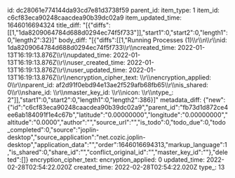id: dc28061e774144da93cd7e81d3738f59
parent_id: 
item_type: 1
item_id: c6cf83eca90248caacdea90b39dc02a9
item_updated_time: 1646016694324
title_diff: "[{\"diffs\":[[1,\"1da8209064784d688d0294ec74f5f733\"]],\"start1\":0,\"start2\":0,\"length1\":0,\"length2\":32}]"
body_diff: "[{\"diffs\":[[1,\"Running Processes (1)\\\r\\\n\\\r\\\nid: 1da8209064784d688d0294ec74f5f733\\\r\\\ncreated_time: 2022-01-13T16:19:13.876Z\\\r\\\nupdated_time: 2022-01-13T16:19:13.876Z\\\r\\\nuser_created_time: 2022-01-13T16:19:13.876Z\\\r\\\nuser_updated_time: 2022-01-13T16:19:13.876Z\\\r\\\nencryption_cipher_text: \\\r\\\nencryption_applied: 0\\\r\\\nparent_id: af2d91f0ebd94e13ae2f529afb68fb65\\\r\\\nis_shared: 0\\\r\\\nshare_id: \\\r\\\nmaster_key_id: \\\r\\\nicon: \\\r\\\ntype_: 2\"]],\"start1\":0,\"start2\":0,\"length1\":0,\"length2\":386}]"
metadata_diff: {"new":{"id":"c6cf83eca90248caacdea90b39dc02a9","parent_id":"fb73d1d872ce4ee6ab184091f1e4c67b","latitude":"0.00000000","longitude":"0.00000000","altitude":"0.0000","author":"","source_url":"","is_todo":0,"todo_due":0,"todo_completed":0,"source":"joplin-desktop","source_application":"net.cozic.joplin-desktop","application_data":"","order":1646016694313,"markup_language":1,"is_shared":0,"share_id":"","conflict_original_id":"","master_key_id":""},"deleted":[]}
encryption_cipher_text: 
encryption_applied: 0
updated_time: 2022-02-28T02:54:22.020Z
created_time: 2022-02-28T02:54:22.020Z
type_: 13